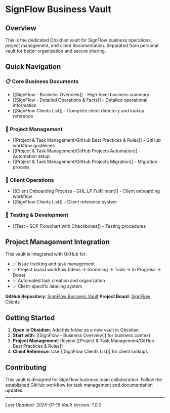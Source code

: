 # SignFlow Business Vault

## Overview
This is the dedicated Obsidian vault for SignFlow business operations, project management, and client documentation. Separated from personal vault for better organization and secure sharing.

## Quick Navigation

### 📋 Core Business Documents
- [[SignFlow - Business Overview]] - High-level business summary
- [[SignFlow - Detailed Operations & Facts]] - Detailed operational information
- [[SignFlow Clients List]] - Complete client directory and lookup reference

### 🎯 Project Management
- [[Project & Task Management/GitHub Best Practices & Rules]] - GitHub workflow guidelines
- [[Project & Task Management/GitHub Projects Automation]] - Automation setup
- [[Project & Task Management/GitHub Projects Migration]] - Migration process

### 👥 Client Operations
- [[Client Onboarding Process - GHL LP Fulfillment]] - Client onboarding workflow
- [[SignFlow Clients List]] - Client reference system

### 🧪 Testing & Development
- [[Test - SOP Flowchart with Checkboxes]] - Testing procedures

## Project Management Integration

This vault is integrated with GitHub for:
- ✅ Issue tracking and task management
- ✅ Project board workflow (Ideas → Grooming → Todo → In Progress → Done)
- ✅ Automated task creation and organization
- ✅ Client-specific labeling system

**GitHub Repository**: [SignFlow Business Vault](https://github.com/calistoupiter/signflow-business-vault)
**Project Board**: [SignFlow Clients](https://github.com/users/calistoupiter/projects/1)

## Getting Started

1. **Open in Obsidian**: Add this folder as a new vault in Obsidian
2. **Start with**: [[SignFlow - Business Overview]] for business context
3. **Project Management**: Review [[Project & Task Management/GitHub Best Practices & Rules]]
4. **Client Reference**: Use [[SignFlow Clients List]] for client lookups

## Contributing

This vault is designed for SignFlow business team collaboration. Follow the established GitHub workflow for task management and documentation updates.

---

*Last Updated: 2025-01-16*
*Vault Version: 1.0.0*
